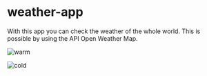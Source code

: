# weather-app

With this app you can check the weather of the whole world.
This is possible by using the API Open Weather Map. 

![warm](https://user-images.githubusercontent.com/69602254/163056328-3d90d7b1-de64-4827-b92e-798bbb560ade.png)

![cold](https://user-images.githubusercontent.com/69602254/163056300-f651c2ad-8b62-4904-aa3f-9ba1467fb264.png)
